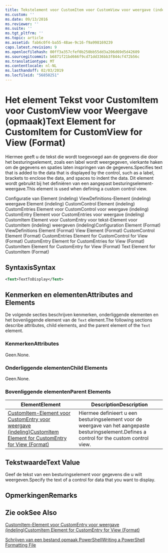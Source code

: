 ```yaml
---
title: Tekstelement voor CustomItem voor CustomView voor weergave (indeling) | Microsoft Docs
ms.custom: ''
ms.date: 09/13/2016
ms.reviewer: ''
ms.suite: ''
ms.tgt_pltfrm: ''
ms.topic: article
ms.assetid: fab6c0f4-ba55-48ae-9c16-f9a998169239
caps.latest.revision: 9
ms.openlocfilehash: 00ff3a357cfef0b250bb55dd3a206d69d5d42609
ms.sourcegitcommit: b6871f21bd666f9cd71dd336bb3f844cf472b56c
ms.translationtype: MT
ms.contentlocale: nl-NL
ms.lasthandoff: 02/03/2019
ms.locfileid: "56850251"
---
```

# <a name="text-element-for-customitem-for-customview-for-view-format"></a><span data-ttu-id="83b71-102">Het element Tekst voor CustomItem voor CustomView voor Weergave (opmaak)</span><span class="sxs-lookup"><span data-stu-id="83b71-102">Text Element for CustomItem for CustomView for View (Format)</span></span>

<span data-ttu-id="83b71-103">Hiermee geeft u de tekst die wordt toegevoegd aan de gegevens die door het besturingselement, zoals een label wordt weergegeven, vierkante haken om de gegevens en spaties laten inspringen van de gegevens.</span><span class="sxs-lookup"><span data-stu-id="83b71-103">Specifies text that is added to the data that is displayed by the control, such as a label, brackets to enclose the data, and spaces to indent the data.</span></span> <span data-ttu-id="83b71-104">Dit element wordt gebruikt bij het definiëren van een aangepast besturingselement-weergave.</span><span class="sxs-lookup"><span data-stu-id="83b71-104">This element is used when defining a custom control view.</span></span>

<span data-ttu-id="83b71-105">Configuratie van Element (indeling) ViewDefinitions-Element (indeling) weergave Element (indeling) CustomControl Element (indeling) CustomEntries Element voor CustomControl voor weergave (indeling) CustomEntry Element voor CustomEntries voor weergave (indeling) CustomItem Element voor CustomEntry voor tekst-Element voor CustomItem (indeling) weergeven (indeling)</span><span class="sxs-lookup"><span data-stu-id="83b71-105">Configuration Element (Format) ViewDefinitions Element (Format) View Element (Format) CustomControl Element (Format) CustomEntries Element for CustomControl for View (Format) CustomEntry Element for CustomEntries for View (Format) CustomItem Element for CustomEntry for View (Format) Text Element for CustomItem (Format)</span></span>

## <a name="syntax"></a><span data-ttu-id="83b71-106">Syntaxis</span><span class="sxs-lookup"><span data-stu-id="83b71-106">Syntax</span></span>

```xml
<Text>TextToDisplay</Text>
```

## <a name="attributes-and-elements"></a><span data-ttu-id="83b71-107">Kenmerken en elementen</span><span class="sxs-lookup"><span data-stu-id="83b71-107">Attributes and Elements</span></span>

<span data-ttu-id="83b71-108">De volgende secties beschrijven kenmerken, onderliggende elementen en het bovenliggende element van de `Text` element.</span><span class="sxs-lookup"><span data-stu-id="83b71-108">The following sections describe attributes, child elements, and the parent element of the `Text` element.</span></span>

### <a name="attributes"></a><span data-ttu-id="83b71-109">Kenmerken</span><span class="sxs-lookup"><span data-stu-id="83b71-109">Attributes</span></span>

<span data-ttu-id="83b71-110">Geen.</span><span class="sxs-lookup"><span data-stu-id="83b71-110">None.</span></span>

### <a name="child-elements"></a><span data-ttu-id="83b71-111">Onderliggende elementen</span><span class="sxs-lookup"><span data-stu-id="83b71-111">Child Elements</span></span>

<span data-ttu-id="83b71-112">Geen.</span><span class="sxs-lookup"><span data-stu-id="83b71-112">None.</span></span>

### <a name="parent-elements"></a><span data-ttu-id="83b71-113">Bovenliggende elementen</span><span class="sxs-lookup"><span data-stu-id="83b71-113">Parent Elements</span></span>

|<span data-ttu-id="83b71-114">Element</span><span class="sxs-lookup"><span data-stu-id="83b71-114">Element</span></span>|<span data-ttu-id="83b71-115">Description</span><span class="sxs-lookup"><span data-stu-id="83b71-115">Description</span></span>|
|-------------|-----------------|
|[<span data-ttu-id="83b71-116">CustomItem-Element voor CustomEntry voor weergave (indeling)</span><span class="sxs-lookup"><span data-stu-id="83b71-116">CustomItem Element for CustomEntry for View (Format)</span></span>](./customitem-element-for-customentry-for-customcontrol-for-view-format.md)|<span data-ttu-id="83b71-117">Hiermee definieert u een besturingselement voor de weergave van het aangepaste besturingselement.</span><span class="sxs-lookup"><span data-stu-id="83b71-117">Defines a control for the custom control view.</span></span>|

## <a name="text-value"></a><span data-ttu-id="83b71-118">Tekstwaarde</span><span class="sxs-lookup"><span data-stu-id="83b71-118">Text Value</span></span>

<span data-ttu-id="83b71-119">Geef de tekst van een besturingselement voor gegevens die u wilt weergeven.</span><span class="sxs-lookup"><span data-stu-id="83b71-119">Specify the text of a control for data that you want to display.</span></span>

## <a name="remarks"></a><span data-ttu-id="83b71-120">Opmerkingen</span><span class="sxs-lookup"><span data-stu-id="83b71-120">Remarks</span></span>

## <a name="see-also"></a><span data-ttu-id="83b71-121">Zie ook</span><span class="sxs-lookup"><span data-stu-id="83b71-121">See Also</span></span>

[<span data-ttu-id="83b71-122">CustomItem-Element voor CustomEntry voor weergave (indeling)</span><span class="sxs-lookup"><span data-stu-id="83b71-122">CustomItem Element for CustomEntry for View (Format)</span></span>](./customitem-element-for-customentry-for-customcontrol-for-view-format.md)

[<span data-ttu-id="83b71-123">Schrijven van een bestand opmaak PowerShell</span><span class="sxs-lookup"><span data-stu-id="83b71-123">Writing a PowerShell Formatting File</span></span>](./writing-a-powershell-formatting-file.md)
